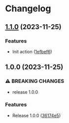 # Changelog

## [1.1.0](https://github.com/netwatching/action.docker.push/compare/v1.0.0...v1.1.0) (2023-11-25)


### Features

* Init action ([1efbef6](https://github.com/netwatching/action.docker.push/commit/1efbef68e5a5ec40146a0a3e57a84cacc4bdc6ee))

## 1.0.0 (2023-11-25)


### ⚠ BREAKING CHANGES

* release 1.0.0

### Features

* Release 1.0.0 ([36174e5](https://github.com/netwatching/action.docker.push/commit/36174e58775e9924c3725826c5c6b978cc30eaf5))
